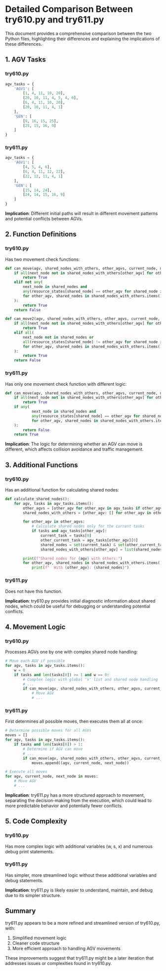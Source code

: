 # Detailed Comparison Between try610.py and try611.py

This document provides a comprehensive comparison between the two Python files, highlighting their differences and explaining the implications of these differences.

## 1. AGV Tasks

### try610.py
```python
agv_tasks = {
    'AGV1': [
        [1, 4, 11, 10, 20],
        [20, 10, 11, 4, 5, 4, 6],
        [6, 4, 11, 10, 20],
        [20, 10, 11, 4, 1]
    ],
    'GEN': [
        [9, 16, 15, 25],
        [25, 15, 16, 9]
    ]
}
```

### try611.py
```python
agv_tasks = {
    'AGV1': [
        [4, 5, 4, 6],
        [6, 4, 11, 12, 22],
        [22, 12, 11, 4, 1]
    ],
    'GEN': [
        [15, 14, 24],
        [24, 14, 15, 16, 9]
    ]
}
```

**Implication**: Different initial paths will result in different movement patterns and potential conflicts between AGVs.

## 2. Function Definitions

### try610.py
Has two movement check functions:

```python
def can_move(agv, shared_nodes_with_others, other_agvs, current_node, next_node):
    if all(next_node not in shared_nodes_with_others[other_agv] for other_agv in other_agvs):
        return True
    elif not any(
        next_node in shared_nodes and
        any(resource_states[shared_node] == other_agv for shared_node in shared_nodes)
        for other_agv, shared_nodes in shared_nodes_with_others.items()
    ):
        return True
    return False

def can_move2(agv, shared_nodes_with_others, other_agvs, current_node, next_node):
    if all(next_node not in shared_nodes_with_others[other_agv] for other_agv in other_agvs):
        return True
    elif all(
        next_node not in shared_nodes or
        all(resource_states[shared_node] != other_agv for shared_node in shared_nodes)
        for other_agv, shared_nodes in shared_nodes_with_others.items()
    ):
        return True
    return False
```

### try611.py
Has only one movement check function with different logic:

```python
def can_move(agv, shared_nodes_with_others, other_agvs, current_node, next_node):
    if all(next_node not in shared_nodes_with_others[other_agv] for other_agv in other_agvs):
        return True
    if any(
            next_node in shared_nodes and
            any(resource_states[shared_node] == other_agv for shared_node in shared_nodes)
            for other_agv, shared_nodes in shared_nodes_with_others.items()
    ):
        return False
    return True
```

**Implication**: The logic for determining whether an AGV can move is different, which affects collision avoidance and traffic management.

## 3. Additional Functions

### try610.py
Has an additional function for calculating shared nodes:

```python
def calculate_shared_nodes():
    for agv, tasks in agv_tasks.items():
        other_agvs = [other_agv for other_agv in agv_tasks if other_agv != agv]
        shared_nodes_with_others = {other_agv: [] for other_agv in other_agvs}

        for other_agv in other_agvs:
            # Calculate shared nodes only for the current tasks
            if tasks and agv_tasks[other_agv]:
                current_task = tasks[0]
                other_current_task = agv_tasks[other_agv][0]
                shared_nodes = set(current_task) & set(other_current_task)
                shared_nodes_with_others[other_agv] = list(shared_nodes)

        print(f"Shared nodes for {agv} with others:")
        for other_agv, shared_nodes in shared_nodes_with_others.items():
            print(f"  With {other_agv}: {shared_nodes}")
```

### try611.py
Does not have this function.

**Implication**: try610.py provides initial diagnostic information about shared nodes, which could be useful for debugging or understanding potential conflicts.

## 4. Movement Logic

### try610.py
Processes AGVs one by one with complex shared node handling:

```python
# Move each AGV if possible
for agv, tasks in agv_tasks.items():
    w = 0
    if tasks and len(tasks[0]) >= 1 and w == 0:
        # Complex logic with global 'x' list and shared node handling
        # ...
        if can_move(agv, shared_nodes_with_others, other_agvs, current_node, next_node):
            # Move AGV
            # ...
```

### try611.py
First determines all possible moves, then executes them all at once:

```python
# Determine possible moves for all AGVs
moves = []
for agv, tasks in agv_tasks.items():
    if tasks and len(tasks[0]) > 1:
        # Determine if AGV can move
        # ...
        if can_move(agv, shared_nodes_with_others, other_agvs, current_node, next_node):
            moves.append((agv, current_node, next_node))

# Execute all moves
for agv, current_node, next_node in moves:
    # Move AGV
    # ...
```

**Implication**: try611.py has a more structured approach to movement, separating the decision-making from the execution, which could lead to more predictable behavior and potentially fewer conflicts.

## 5. Code Complexity

### try610.py
Has more complex logic with additional variables (w, s, x) and numerous debug print statements.

### try611.py
Has simpler, more streamlined logic without these additional variables and debug statements.

**Implication**: try611.py is likely easier to understand, maintain, and debug due to its simpler structure.

## Summary

try611.py appears to be a more refined and streamlined version of try610.py, with:
1. Simplified movement logic
2. Cleaner code structure
3. More efficient approach to handling AGV movements

These improvements suggest that try611.py might be a later iteration that addresses issues or complexities found in try610.py.
